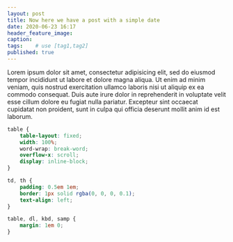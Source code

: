 ```yaml
---
layout: post
title: Now here we have a post with a simple date
date: 2020-06-23 16:17
header_feature_image:
caption:
tags:    # use [tag1,tag2]
published: true
---
```

Lorem ipsum dolor sit amet, consectetur adipisicing elit, sed do eiusmod tempor incididunt ut labore et dolore magna aliqua. Ut enim ad minim veniam, quis nostrud exercitation ullamco laboris nisi ut aliquip ex ea commodo consequat. Duis aute irure dolor in reprehenderit in voluptate velit esse cillum dolore eu fugiat nulla pariatur. Excepteur sint occaecat cupidatat non proident, sunt in culpa qui officia deserunt mollit anim id est laborum.

```css
table {
    table-layout: fixed;
    width: 100%;
    word-wrap: break-word;
    overflow-x: scroll;
    display: inline-block;
}

td, th {
    padding: 0.5em 1em;
    border: 1px solid rgba(0, 0, 0, 0.1);
    text-align: left;
}

table, dl, kbd, samp {
    margin: 1em 0;
}
```
